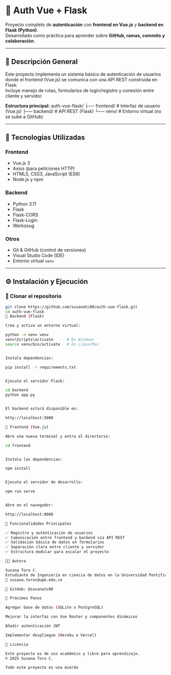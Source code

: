 # 🔐 Auth Vue + Flask

Proyecto completo de **autenticación** con **frontend en Vue.js** y **backend en Flask (Python)**.  
Desarrollado como práctica para aprender sobre **GitHub, ramas, commits y colaboración**.

---

## 🧠 Descripción General

Este proyecto implementa un sistema básico de autenticación de usuarios donde el frontend (Vue.js) se comunica con una API REST construida en Flask.  
Incluye manejo de rutas, formularios de login/registro y conexión entre cliente y servidor.

**Estructura principal:**
auth-vue-flask/
├── frontend/ # Interfaz de usuario (Vue.js)
├── backend/ # API REST (Flask)
└── venv/ # Entorno virtual (no se sube a GitHub)

---

## 🚀 Tecnologías Utilizadas

### **Frontend**
- Vue.js 3
- Axios (para peticiones HTTP)
- HTML5, CSS3, JavaScript (ES6)
- Node.js y npm

### **Backend**
- Python 3.11
- Flask
- Flask-CORS
- Flask-Login
- Werkzeug

### **Otros**
- Git & GitHub (control de versiones)
- Visual Studio Code (IDE)
- Entorno virtual `venv`

---

## ⚙️ Instalación y Ejecución

### 🔹 Clonar el repositorio
```bash
git clone https://github.com/susanatc00/auth-vue-flask.git
cd auth-vue-flask
🔹 Backend (Flask)

Crea y activa un entorno virtual:

python -m venv venv
venv\Scripts\activate      # En Windows
source venv/bin/activate   # En Linux/Mac


Instala dependencias:

pip install -r requirements.txt


Ejecuta el servidor Flask:

cd backend
python app.py


El backend estará disponible en:

http://localhost:5000

🔹 Frontend (Vue.js)

Abre una nueva terminal y entra al directorio:

cd frontend


Instala las dependencias:

npm install


Ejecuta el servidor de desarrollo:

npm run serve


Abre en el navegador:

http://localhost:8080

🧩 Funcionalidades Principales

✅ Registro y autenticación de usuarios
✅ Comunicación entre frontend y backend vía API REST
✅ Validación básica de datos en formularios
✅ Separación clara entre cliente y servidor
✅ Estructura modular para escalar el proyecto

👩‍💻 Autora

Susana Toro C.
Estudiante de Ingeniería en ciencia de datos en la Universidad Pontificia Bolivariana
📧 susana.toroc@upb.edu.co

🐙 GitHub: @susanatc00

🌱 Próximos Pasos

Agregar base de datos (SQLite o PostgreSQL)

Mejorar la interfaz con Vue Router y componentes dinámicos

Añadir autenticación JWT

Implementar despliegue (Heroku o Vercel)

📜 Licencia

Este proyecto es de uso académico y libre para aprendizaje.
© 2025 Susana Toro C.

Todo este proyecto es una mierda